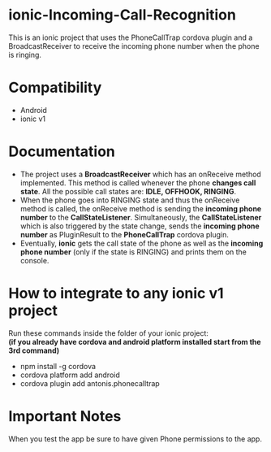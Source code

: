 # ionic-Incoming-Call-Recognition
This is an ionic project that uses the PhoneCallTrap cordova plugin and a BroadcastReceiver to receive the incoming phone number when the phone is ringing.

# Compatibility
* Android
* ionic v1

# Documentation
* The project uses a <b>BroadcastReceiver</b> which has an onReceive method implemented. This method is called whenever the phone <b>changes call state</b>.
All the possible call states are: <b>IDLE, OFFHOOK, RINGING</b>.
* When the phone goes into RINGING state and thus the onReceive method is called, the onReceive method is sending the <b>incoming phone number</b> to the <b>CallStateListener</b>.
Simultaneously, the <b>CallStateListener</b> which is also triggered by the state change, sends the <b>incoming phone number</b> as PluginResult to the <b>PhoneCallTrap</b> cordova plugin.
* Eventually, <b>ionic</b> gets the call state of the phone as well as the <b>incoming phone number</b> (only if the state is RINGING) and prints them on the console.

# How to integrate to any ionic v1 project
Run these commands inside the folder of your ionic project: <br>
<b>(if you already have cordova and android platform installed start from the 3rd command)</b>
* npm install -g cordova
* cordova platform add android
* cordova plugin add antonis.phonecalltrap

# Important Notes
When you test the app be sure to have given Phone permissions to the app.
